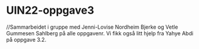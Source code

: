 # UIN22-oppgave3
 //Sammarbeidet i gruppe med Jenni-Lovise Nordheim Bjerke og Vetle Gummesen Sahlberg på alle oppgavenr. Vi fikk også litt hjelp fra Yahye Abdi på oppgave 3.2.

